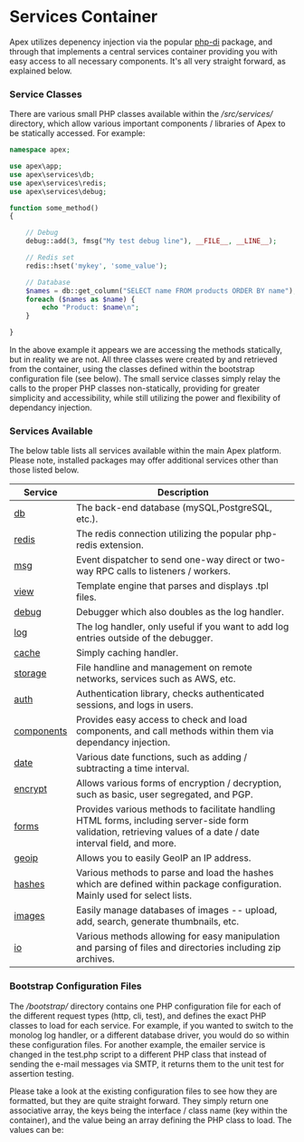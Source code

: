 
# Services Container

Apex utilizes depenency injection via the popular [php-di](https://php-di.org/) package, and through that
implements a central services container providing you with easy access to all necessary components.  It's all
very straight forward, as explained below.


### Service Classes

There are various small PHP classes available within the */src/services/* directory, which allow various
important components / libraries of Apex to be statically accessed.  For example:

~~~php
namespace apex;

use apex\app;
use apex\services\db;
use apex\services\redis;
use apex\services\debug;

function some_method()
{

    // Debug
    debug::add(3, fmsg("My test debug line"), __FILE__, __LINE__);

    // Redis set
    redis::hset('mykey', 'some_value');

    // Database
    $names = db::get_column("SELECT name FROM products ORDER BY name");
    foreach ($names as $name) {
        echo "Product: $name\n";
    }

}
~~~

In the above example it appears we are accessing the methods statically, but in reality we are not.  All three
classes were created by and retrieved from the container, using the classes defined within the bootstrap
configuration file (see below).  The small service classes simply relay the calls to the proper PHP classes
non-statically, providing for greater simplicity and accessibility, while still utilizing the power and
flexibility of dependancy injection.


### Services Available

The below table lists all services available within the main Apex platform.  Please note, installed packages
may offer additional services other than those listed below.

Service | Description 
------------- |------------- 
[db](database.md) | The back-end database (mySQL,PostgreSQL, etc.). 
[redis](redis.md) | The redis connection utilizing the popular php-redis extension.
[msg](event_dispatchers.md) | Event dispatcher to send one-way direct or two-way RPC calls to listeners / workers. 
[view](https://apex-platform.org/api/classes/apex.app.web.view.html) | Template engine that parses and displays .tpl files. 
[debug](https://apex-platform.org/api/classes/apex.app.sys.debug.html) | Debugger which also doubles as the log handler.
[log](https://apex-platform.org/api/classes/apex.app.sys.log.html) | The log handler, only useful if you want to add log entries outside of the debugger.
[cache](https://apex-platform.org/api/classes/apex.app.io.cache.html) | Simply caching handler.
[storage](https://apex-platform.org/api/classes/apex.app.io.storage.html) | File handline and management on remote networks, services such as AWS, etc.
[auth](https://apex-platform.org/api/classes/apex.app.sys.auth.html) | Authentication library, checks authenticated sessions, and logs in users.
[components](https://apex-platform.org/api/classes/apex.app.sys.components.html) | Provides easy access to check and load components, and call methods within them via dependancy injection.
[date](https://apex-platform.org/api/classes/apex.app.utils.date.html) | Various date functions, such as adding / subtracting a time interval.
[encrypt](https://apex-platform.org/api/classes/apex.app.sys.encrypt.html) | Allows various forms of encryption / decryption, such as basic, user segregated, and PGP.
[forms](https://apex-platform.org/api/classes/apex.app.utils.forms.html) | Provides various methods to facilitate handling HTML forms, including server-side form validation, retrieving values of a date / date interval field, and more. 
[geoip](https://apex-platform.org/api/classes/apex.app.utils.geoip.html) | Allows you to easily GeoIP an IP address.
[hashes](https://apex-platform.org/api/classes/apex.app.utils.hashes.html) | Various methods to parse and load the hashes which are defined within package configuration. Mainly used for select lists.
[images](https://apex-platform.org/api/classes/apex.app.utils.images.html) | Easily manage databases of images -- upload, add, search, generate thumbnails, etc.
[io](https://apex-platform.org/api/classes/apex.app.io.io.html) | Various methods allowing for easy manipulation and parsing of files and directories including zip archives.


### Bootstrap Configuration Files

The */bootstrap/* directory contains one PHP configuration file for each of the different request types (http,
cli, test), and defines the exact PHP classes to load for each service.  For example, if you wanted to switch
to the monolog log handler, or a different database driver, you would do so within these configuration files.
For another example, the emailer service is changed in the test.php script to a different PHP class that
instead of sending the e-mail messages via SMTP, it returns them to the unit test for assertion testing.

Please take a look at the existing configuration files to see how they are formatted, but they are quite
straight forward.  They simply return one associative array, the keys being the interface / class name (key
within the container), and the value being an array defining the PHP class to load.  The values can be:




